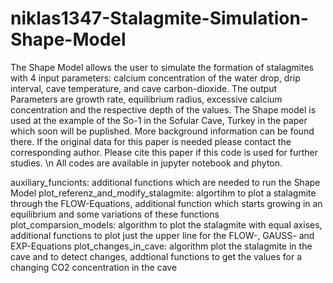 # niklas1347-Stalagmite-Simulation-Shape-Model
The Shape Model allows the user to simulate the formation of stalagmites with 4 input parameters: calcium concentration of the water drop, drip interval, cave temperature, and cave carbon-dioxide. The output Parameters are growth rate, equilibrium radius, excessive calcium concentration and the respective depth of the values. The Shape model is used at the example of the So-1 in the Sofular Cave, Turkey in the paper which soon will be puplished. More background information can be found there. If the original data for this paper is needed please contact the corresponding author. Please cite this paper if this code is used for further studies.
\n
All codes are available in jupyter notebook and phyton.

auxiliary_funcionts: additional functions which are needed to run the Shape Model
plot_referenz_and_modify_stalagmite: algortihm to plot a stalagmite through the FLOW-Equations, additional function which starts growing in an equilibrium and some variations of these functions
plot_comparsion_models: algorithm to plot the stalagmite with equal axises, additional functions to plot just the upper line for the FLOW-, GAUSS- and EXP-Equations
plot_changes_in_cave: algorithm plot the stalagmite in the cave and to detect changes, addtional functions to get the values for a changing CO2 concentration in the cave
